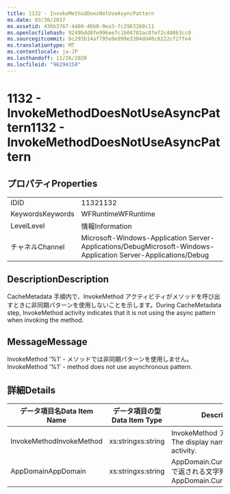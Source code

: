 ```yaml
---
title: 1132 - InvokeMethodDoesNotUseAsyncPattern
ms.date: 03/30/2017
ms.assetid: 436b3767-4460-46b0-9ea3-fc2963260c11
ms.openlocfilehash: 9249bdd0fe996ee7c1b04783ac8fef2c48063cc0
ms.sourcegitcommit: bc293b14af795e0e999e3304dd40c0222cf2ffe4
ms.translationtype: MT
ms.contentlocale: ja-JP
ms.lasthandoff: 11/26/2020
ms.locfileid: "96294158"
---
```

# <a name="1132---invokemethoddoesnotuseasyncpattern"></a><span data-ttu-id="bc19a-102">1132 - InvokeMethodDoesNotUseAsyncPattern</span><span class="sxs-lookup"><span data-stu-id="bc19a-102">1132 - InvokeMethodDoesNotUseAsyncPattern</span></span>

## <a name="properties"></a><span data-ttu-id="bc19a-103">プロパティ</span><span class="sxs-lookup"><span data-stu-id="bc19a-103">Properties</span></span>  
  
|||  
|-|-|  
|<span data-ttu-id="bc19a-104">ID</span><span class="sxs-lookup"><span data-stu-id="bc19a-104">ID</span></span>|<span data-ttu-id="bc19a-105">1132</span><span class="sxs-lookup"><span data-stu-id="bc19a-105">1132</span></span>|  
|<span data-ttu-id="bc19a-106">Keywords</span><span class="sxs-lookup"><span data-stu-id="bc19a-106">Keywords</span></span>|<span data-ttu-id="bc19a-107">WFRuntime</span><span class="sxs-lookup"><span data-stu-id="bc19a-107">WFRuntime</span></span>|  
|<span data-ttu-id="bc19a-108">Level</span><span class="sxs-lookup"><span data-stu-id="bc19a-108">Level</span></span>|<span data-ttu-id="bc19a-109">情報</span><span class="sxs-lookup"><span data-stu-id="bc19a-109">Information</span></span>|  
|<span data-ttu-id="bc19a-110">チャネル</span><span class="sxs-lookup"><span data-stu-id="bc19a-110">Channel</span></span>|<span data-ttu-id="bc19a-111">Microsoft-Windows-Application Server-Applications/Debug</span><span class="sxs-lookup"><span data-stu-id="bc19a-111">Microsoft-Windows-Application Server-Applications/Debug</span></span>|  
  
## <a name="description"></a><span data-ttu-id="bc19a-112">Description</span><span class="sxs-lookup"><span data-stu-id="bc19a-112">Description</span></span>  

 <span data-ttu-id="bc19a-113">CacheMetadata 手順内で、InvokeMethod アクティビティがメソッドを呼び出すときに非同期パターンを使用しないことを示します。</span><span class="sxs-lookup"><span data-stu-id="bc19a-113">During CacheMetadata step, InvokeMethod activity indicates that it is not using the async pattern when invoking the method.</span></span>  
  
## <a name="message"></a><span data-ttu-id="bc19a-114">Message</span><span class="sxs-lookup"><span data-stu-id="bc19a-114">Message</span></span>  

 <span data-ttu-id="bc19a-115">InvokeMethod '%1' - メソッドでは非同期パターンを使用しません。</span><span class="sxs-lookup"><span data-stu-id="bc19a-115">InvokeMethod '%1' - method does not use asynchronous pattern.</span></span>  
  
## <a name="details"></a><span data-ttu-id="bc19a-116">詳細</span><span class="sxs-lookup"><span data-stu-id="bc19a-116">Details</span></span>  
  
|<span data-ttu-id="bc19a-117">データ項目名</span><span class="sxs-lookup"><span data-stu-id="bc19a-117">Data Item Name</span></span>|<span data-ttu-id="bc19a-118">データ項目の型</span><span class="sxs-lookup"><span data-stu-id="bc19a-118">Data Item Type</span></span>|<span data-ttu-id="bc19a-119">Description</span><span class="sxs-lookup"><span data-stu-id="bc19a-119">Description</span></span>|  
|--------------------|--------------------|-----------------|  
|<span data-ttu-id="bc19a-120">InvokeMethod</span><span class="sxs-lookup"><span data-stu-id="bc19a-120">InvokeMethod</span></span>|<span data-ttu-id="bc19a-121">xs:string</span><span class="sxs-lookup"><span data-stu-id="bc19a-121">xs:string</span></span>|<span data-ttu-id="bc19a-122">InvokeMethod アクティビティの表示名。</span><span class="sxs-lookup"><span data-stu-id="bc19a-122">The display name of the InvokeMethod activity.</span></span>|  
|<span data-ttu-id="bc19a-123">AppDomain</span><span class="sxs-lookup"><span data-stu-id="bc19a-123">AppDomain</span></span>|<span data-ttu-id="bc19a-124">xs:string</span><span class="sxs-lookup"><span data-stu-id="bc19a-124">xs:string</span></span>|<span data-ttu-id="bc19a-125">AppDomain.CurrentDomain.FriendlyName で返される文字列。</span><span class="sxs-lookup"><span data-stu-id="bc19a-125">The string returned by AppDomain.CurrentDomain.FriendlyName.</span></span>|
